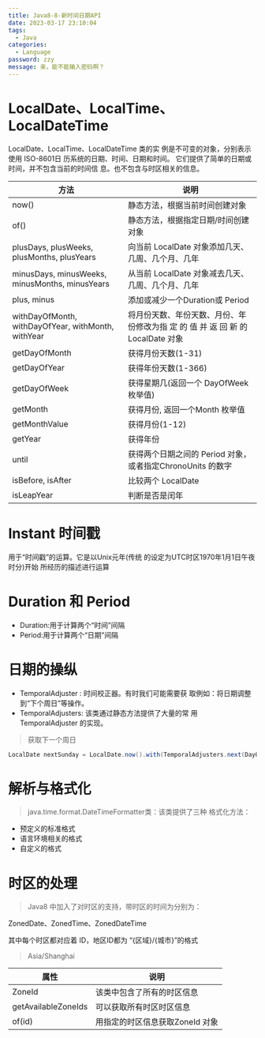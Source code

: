 ```yaml
---
title: Java8-8-新时间日期API
date: 2023-03-17 23:10:04
tags: 
  - Java
categories: 
  - Language
password: zzy   
message: 亲，能不能输入密码啊？
---
```


# LocalDate、LocalTime、LocalDateTime 

 LocalDate、LocalTime、LocalDateTime 类的实 例是不可变的对象，分别表示使用 ISO-8601日 历系统的日期、时间、日期和时间。  它们提供了简单的日期或时间，并不包含当前的时间信 息。也不包含与时区相关的信息。  

| 方法                                               | 说明                                                         |
| -------------------------------------------------- | ------------------------------------------------------------ |
| now()                                              | 静态方法，根据当前时间创建对象                               |
| of()                                               | 静态方法，根据指定日期/时间创建 对象                         |
| plusDays, plusWeeks, plusMonths, plusYears         | 向当前 LocalDate 对象添加几天、 几周、几个月、几年           |
| minusDays, minusWeeks, minusMonths, minusYears     | 从当前 LocalDate 对象减去几天、 几周、几个月、几年           |
| plus, minus                                        | 添加或减少一个Duration或 Period                              |
| withDayOfMonth, withDayOfYear, withMonth, withYear | 将月份天数、年份天数、月份、年 份修改为指 定 的 值 并 返 回 新 的 LocalDate 对象 |
| getDayOfMonth                                      | 获得月份天数(1-31)                                           |
| getDayOfYear                                       | 获得年份天数(1-366)                                          |
| getDayOfWeek                                       | 获得星期几(返回一个 DayOfWeek 枚举值)                        |
| getMonth                                           | 获得月份, 返回一个Month 枚举值                               |
| getMonthValue                                      | 获得月份(1-12)                                               |
| getYear                                            | 获得年份                                                     |
| until                                              | 获得两个日期之间的 Period 对象， 或者指定ChronoUnits 的数字  |
| isBefore, isAfter                                  | 比较两个 LocalDate                                           |
| isLeapYear                                         | 判断是否是闰年                                               |

# Instant 时间戳 

用于“时间戳”的运算。它是以Unix元年(传统 的设定为UTC时区1970年1月1日午夜时分)开始 所经历的描述进行运算 

# Duration 和 Period 

* Duration:用于计算两个“时间”间隔
* Period:用于计算两个“日期”间隔 

# 日期的操纵 

* TemporalAdjuster : 时间校正器。有时我们可能需要获 取例如：将日期调整到“下个周日”等操作。 
* TemporalAdjusters: 该类通过静态方法提供了大量的常 用 TemporalAdjuster 的实现。  

> 获取下一个周日

```java
LocalDate nextSunday = LocalDate.now().with(TemporalAdjusters.next(DayOfWeek.SUNDAY));
```

# 解析与格式化 

>  java.time.format.DateTimeFormatter类：该类提供了三种 格式化方法： 

* 预定义的标准格式 
* 语言环境相关的格式
* 自定义的格式 

# 时区的处理  

> Java8 中加入了对时区的支持，带时区的时间为分别为： 

 ZonedDate、ZonedTime、ZonedDateTime

 其中每个时区都对应着 ID，地区ID都为 “{区域}/{城市}”的格式 

> Asia/Shanghai 

| 属性                | 说明                            |
| ------------------- | ------------------------------- |
| ZoneId              | 该类中包含了所有的时区信息      |
| getAvailableZoneIds | 可以获取所有时区时区信息        |
| of(id)              | 用指定的时区信息获取ZoneId 对象 |

